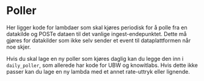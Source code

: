 # Poller

Her ligger kode for lambdaer som skal kjøres periodisk for å polle fra en datakilde og POSTe
dataen til det vanlige ingest-endepunktet. Dette må gjøres for datakilder som ikke selv sender
et event til dataplattformen når noe skjer.

Hvis du skal lage en ny poller som kjøres daglig kan du legge den inn i `daily_poller`, som
allerede har kode for UBW og knowitlabs. Hvis dette ikke passer kan du lage en ny lambda med
et annet rate-uttryk eller lignende.
